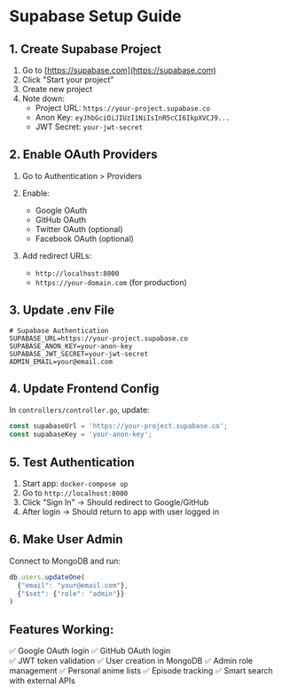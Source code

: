 # Supabase Setup Guide

## 1. Create Supabase Project

1. Go to [https://supabase.com](https://supabase.com)
2. Click "Start your project"
3. Create new project
4. Note down:
   - Project URL: `https://your-project.supabase.co`
   - Anon Key: `eyJhbGciOiJIUzI1NiIsInR5cCI6IkpXVCJ9...`
   - JWT Secret: `your-jwt-secret`

## 2. Enable OAuth Providers

1. Go to Authentication > Providers
2. Enable:
   - Google OAuth
   - GitHub OAuth
   - Twitter OAuth (optional)
   - Facebook OAuth (optional)

3. Add redirect URLs:
   - `http://localhost:8000`
   - `https://your-domain.com` (for production)

## 3. Update .env File

```env
# Supabase Authentication
SUPABASE_URL=https://your-project.supabase.co
SUPABASE_ANON_KEY=your-anon-key
SUPABASE_JWT_SECRET=your-jwt-secret
ADMIN_EMAIL=your@email.com
```

## 4. Update Frontend Config

In `controllers/controller.go`, update:

```javascript
const supabaseUrl = 'https://your-project.supabase.co';
const supabaseKey = 'your-anon-key';
```

## 5. Test Authentication

1. Start app: `docker-compose up`
2. Go to `http://localhost:8000`
3. Click "Sign In" → Should redirect to Google/GitHub
4. After login → Should return to app with user logged in

## 6. Make User Admin

Connect to MongoDB and run:

```javascript
db.users.updateOne(
  {"email": "your@email.com"}, 
  {"$set": {"role": "admin"}}
)
```

## Features Working:

✅ Google OAuth login
✅ GitHub OAuth login  
✅ JWT token validation
✅ User creation in MongoDB
✅ Admin role management
✅ Personal anime lists
✅ Episode tracking
✅ Smart search with external APIs